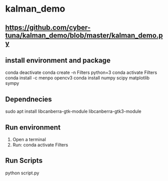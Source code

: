 # kalman_demo
## https://github.com/cyber-tuna/kalman_demo/blob/master/kalman_demo.py

## install environment and package 
conda deactivate 
conda create -n Filters python=3
conda activate Filters
conda install -c menpo opencv3
conda install numpy scipy matplotlib sympy

## Dependnecies
sudo apt install libcanberra-gtk-module libcanberra-gtk3-module

## Run environment 
1. Open a terminal 
2. Run: 
conda activate Filters

## Run Scripts
python script.py
